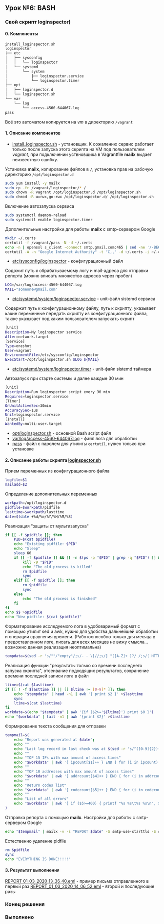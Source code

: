 ## Урок №6: **BASH**
### Свой скрипт **loginspector**)
#### 0. Компоненты
```bash
install_loginspector.sh
loginspector
├── etc
│   ├── sysconfig
│   │   └── loginspector
│   └── systemd
│       └── system
│           ├── loginspector.service
│           └── loginspector.timer
├── opt
│   ├── loginspector.d
│   └── loginspector.sh
└── var
    └── log
        └── access-4560-644067.log
pass
```
Всё это автоматом копируется на *vm* в директорию `/vagrant`
#### 1. Описание компонентов
- [install_loginspector.sh](install_loginspector.sh) - установщик. К сожалению сервис работает только после запуска этого скрипта на VM под пользователем *vagrant*, при подключении уствновщика в Vagrantfile **mailx** выдает неизвестную ошибку.

Установка **mailx**, копирование файлов  в `/`, установка прав на рабочую директорию `/opt/loginspector.d`
```bash
sudo yum install -y mailx
sudo cp -fr /vagrant/loginspector/* /
sudo chown -R vagrant /opt/loginspector.d /opt/loginspector.sh
sudo chmod -R u=rwx,go-rwx /opt/loginspector.d/ /opt/loginspector.sh
```
Включение автозапуска сервиса
```bash
sudo systemctl daemon-reload
sudo systemctl enable loginspector.timer
```
Дополнительные настройки для работы **mailx** с smtp-сервером Google
```bash
mkdir ~/.certs
certutil -f /vagrant/pass -N -d ~/.certs
echo -n | openssl s_client -connect smtp.gmail.com:465 | sed -ne '/-BEGIN CERTIFICATE-/,/-END CERTIFICATE-/p' > ~/.certs/gmail.crt
certutil -A -n "Google Internet Authority" -t "C,," -d ~/.certs -i ~/.certs/gmail.crt
```
- [etc/sysconfig/loginspector](loginspector/etc/sysconfig/loginspector) - конфигурационный файл

Содржит путь к обрабатываемому логу и mail-адреса для отправки репорта (можно вписать множество адресов через пробел)
```bash
LOG=/var/log/access-4560-644067.log
MAIL="someone@gmail.com"
```
- [etc/systemd/system/loginspector.service](loginspector/etc/systemd/system/loginspector.service) - unit-файл sistemd сервиса

Содержит путь к конфигурационному файлу, путь к скрипту, указывает какие переменные передать скрипту из конфигурационного файла, также указывает под каким пользователем запускать скрипт
```bash
[Unit]
Description=My loginspector service
After=network.target
[Service]
Type=oneshot
User=vagrant
EnvironmentFile=/etc/sysconfig/loginspector
ExecStart=/opt/loginspector.sh $LOG ${MAIL}
```
- [etc/systemd/system/loginspector.timer](loginspector/etc/systemd/system/loginspector.timer) - unit-файл sistemd таймера

Автозапуск при старте системы и далее каждые 30 мин
```bash
[Unit]
Description=Run loginspector script every 30 min
Requires=loginspector.service
[Timer]
OnUnitActiveSec=30min
AccuracySec=1us
Unit=loginspector.service
[Install]
WantedBy=multi-user.target
```
- [opt/loginspector.sh](loginspector/opt/loginspector.sh) - основной Bash script файл
- [var/log/access-4560-644067.log](loginspector/var/log/access-4560-644067.log) - файл лога для обработки
- [pass](pass) - файл с паролем для утилиты `certutil`, нужен только при установке
#### 2. Описание работы скрипта [loginspector.sh](loginspector/opt/loginspector.sh)
Прием переменных из конфигурационного файла
```bash
logfile=$1
mailadd=$2
```
Определение дополнительных переменных
```bash
workpath=/opt/loginspector.d
pidfile=$workpath/pidfile
lasttime=$workpath/lasttime
date=$(date +%d/%m/%Y/%H/%M/%S)
```
Реализация "защиты от мультизапуска"
```bash
if [[ -f $pidfile ]]; then
    PID=$(cat $pidfile)
    echo "Existing pidfile: $PID"
    echo "Sleep"
    sleep 60
    if [[ -f $pidfile ]] && [[ -n $(ps -p "$PID" | grep -q "$PID") ]] && [[ -n $(ps -p "$PID" | grep -q "$(basename "$0")") ]] ; then
        kill -9 "$PID"
        echo "The old process is killed"
        rm $pidfile
        sync
    elif [[ -f $pidfile ]]; then
        rm $pidfile
        sync
    else
        echo "The old process is finished"
    fi
fi
echo $$ >$pidfile
echo "New pidfile: $(cat $pidfile)"
```
Форматирование исследуемого лога в удобоваримый формат с помощью утилит sed и awk, нужно для удобства дальнейшей обработки и операции сравнения времени. (Работоспособно только для месяца в предоставленном логе, писать для всех месяцев не вижу смысла... возможно данная реализация неоптимальна)
```bash
tempdata=$(sed -r 's/""/"empty"/;s/- - \[//;s/] "([A-Z]+ )?/ /;s/( HTTP\/1\.[01])?" / /' "$logfile" | awk '{ print $1,$2,$3,$4,$5 }' | sed 's/\///;s/\///;;s/://;s/://;s/://;s/Aug/08/')
```
Реализация функции "результаты только со времени последнего запуска скрипта", отсеивание подходящих результатов, сохранение времени последней записи лога в файл
```bash
ltime=$(cat $lasttime)
if [[ ! -f $lasttime ]] || [[ $ltime != [0-9]* ]]; then
    echo "$tempdata" | head -n1 | awk '{ print $2 }' >$lasttime
    sync
    ltime=$(cat $lasttime)
fi
workdata=$(echo "$tempdata" | awk '{if ($2>='${ltime}') print $0 }')
echo "$workdata" | tail -n1 | awk '{print $2}' >$lasttime
```
Формирование текста сообщения для отправки
```bash
tempmail=$(
    echo "Report was generated at $date";
    echo ""
    echo "Last log record in last check was at $(sed -r 's/^([0-9]{2})([0-9]{2})([0-9]{4})([0-9]{2})([0-9]{2})/\1\/\2\/\3\/\4\/\5\//' $lasttime)"
    echo ""
    echo "TOP 15 IPs with max amount of access times"
    echo "$workdata" | awk '{ ipcount[$1]++ } END { for (i in ipcount) { printf "%s %d\n", i, ipcount[i] } }' | sort -k2nr | head -n15 | awk '{printf "%2s. %s   \t%2s times\n", NR, $1, $2}'
    echo ""
    echo "TOP 10 addresses with max amount of access times"
    echo "$workdata" | awk '{ addrcount[$4]++ } END { for (i in addrcount) { printf "%s %d\n", i, addrcount[i] } }' | sort -k2nr | head -n10 | awk '{printf "%2s. %-52s\t%3s times\n", NR, $1, $2}'
    echo ""
    echo "Return codes list"
    echo "$workdata" | awk '{ codecount[$5]++ } END { for (i in codecount) { printf "%s - %3d times\n", i, codecount[i] } }' | sort -k3nr
    echo ""
    echo "List of all errors"
    echo "$workdata" | awk '{ if ($5>=400) { printf "%s %s\t%s %s\n", $5,$1,$2,$4 } }' | awk '{ printf "%2s. %s\n", NR, $0 }'
)
```
Отправка репорта с помощью **mailx**. Настройки для работы с smtp-сервером Google
```bash
echo "$tempmail" | mailx -v -s "REPORT $date" -S smtp-use-starttls -S ssl-verify=ignore -S smtp-auth=login -S smtp=smtp://smtp.gmail.com:587 -S from="user@gmail.com(John Doe)" -S smtp-auth-user=user@gmail.com -S smtp-auth-password=?????? -S ssl-verify=ignore -S nss-config-dir=~/.certs "$mailadd"
```
Естественно удаление pidfile
```bash
rm $pidfile
sync
echo "EVERYTHING IS DONE!!!!!"
```
#### 3. Результат выполнения
[REPORT 01_03_2020_13_36_40.eml](REPORT_01_03_2020_13_36_40.eml) - пример письма отправленного в первый раз
[REPORT_01_03_2020_14_06_52.eml](REPORT_01_03_2020_14_06_52.eml) - второй и последующие разы
### Конец решения
### Выполненo
